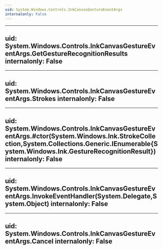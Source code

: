 ```yaml
---
uid: System.Windows.Controls.InkCanvasGestureEventArgs
internalonly: False
---
```


---
uid: System.Windows.Controls.InkCanvasGestureEventArgs.GetGestureRecognitionResults
internalonly: False
---

---
uid: System.Windows.Controls.InkCanvasGestureEventArgs.Strokes
internalonly: False
---

---
uid: System.Windows.Controls.InkCanvasGestureEventArgs.#ctor(System.Windows.Ink.StrokeCollection,System.Collections.Generic.IEnumerable{System.Windows.Ink.GestureRecognitionResult})
internalonly: False
---

---
uid: System.Windows.Controls.InkCanvasGestureEventArgs.InvokeEventHandler(System.Delegate,System.Object)
internalonly: False
---

---
uid: System.Windows.Controls.InkCanvasGestureEventArgs.Cancel
internalonly: False
---
